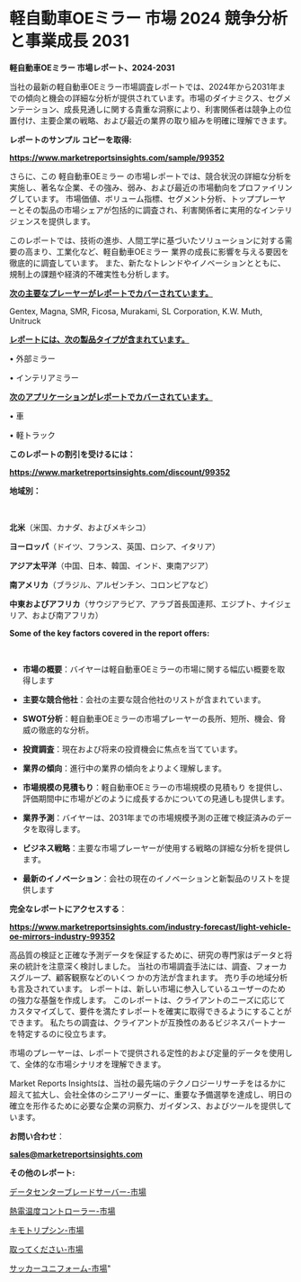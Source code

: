 # 軽自動車OEミラー 市場 2024 競争分析と事業成長 2031

<strong>軽自動車OEミラー 市場レポート、2024-2031</strong>

当社の最新の軽自動車OEミラー市場調査レポートでは、2024年から2031年までの傾向と機会の詳細な分析が提供されています。市場のダイナミクス、セグメンテーション、成長見通しに関する貴重な洞察により、利害関係者は競争上の位置付け、主要企業の戦略、および最近の業界の取り組みを明確に理解できます。



<strong>レポートのサンプル コピーを取得:</strong> <a href=https://www.marketreportsinsights.com/sample/99352>

<strong><u>https://www.marketreportsinsights.com/sample/99352</u></strong></a>

さらに、この 軽自動車OEミラー の市場レポートでは、競合状況の詳細な分析を実施し、著名な企業、その強み、弱み、および最近の市場動向をプロファイリングしています。 市場価値、ボリューム指標、セグメント分析、トッププレーヤーとその製品の市場シェアが包括的に調査され、利害関係者に実用的なインテリジェンスを提供します。

このレポートでは、技術の進歩、人間工学に基づいたソリューションに対する需要の高まり、工業化など、軽自動車OEミラー 業界の成長に影響を与える要因を徹底的に調査しています。 また、新たなトレンドやイノベーションとともに、規制上の課題や経済的不確実性も分析します。



<strong><u>次の主要なプレーヤーがレポートでカバーされています。</u></strong>

Gentex, Magna, SMR, Ficosa, Murakami, SL Corporation, K.W. Muth, Unitruck



<strong><u><b>レポートには、次の製品タイプが含まれています。</b></u></strong>

• 外部ミラー

• インテリアミラー



<strong><u><b>次のアプリケーションがレポートでカバーされています。</b></u></strong>

• 車

• 軽トラック



<strong><b>このレポートの割引を受けるには：</b></strong>

<a href=https://www.marketreportsinsights.com/discount/99352>

<strong><u>https://www.marketreportsinsights.com/discount/99352</u></strong></a>



<strong>地域別：</strong>

<strong> </strong>



<strong>北米</strong>（米国、カナダ、およびメキシコ）



<strong>ヨーロッパ</strong>（ドイツ、フランス、英国、ロシア、イタリア）



<strong>アジア太平洋</strong>（中国、日本、韓国、インド、東南アジア）



<strong>南アメリカ</strong>（ブラジル、アルゼンチン、コロンビアなど）



<strong>中東およびアフリカ</strong>（サウジアラビア、アラブ首長国連邦、エジプト、ナイジェリア、および南アフリカ）



<strong>Some of the key factors covered in the report offers:</strong>

<strong> </strong>
<ul>
  <li>

<strong>市場の概要</strong>：バイヤーは軽自動車OEミラーの市場に関する幅広い概要を取得します</li>
  <li>

<strong>主要な競合他社</strong>：会社の主要な競合他社のリストが含まれています。</li>
  <li>

<strong>SWOT分析</strong>：軽自動車OEミラーの市場プレーヤーの長所、短所、機会、脅威の徹底的な分析。</li>
  <li>

<strong>投資調査</strong>：現在および将来の投資機会に焦点を当てています。</li>
  <li>

<strong>業界の傾向</strong>：進行中の業界の傾向をよりよく理解します。</li>
  <li>

<strong>市場規模の見積もり</strong>：軽自動車OEミラーの市場規模の見積もり を提供し、評価期間中に市場がどのように成長するかについての見通しも提供します。</li>
  <li>

<strong>業界予測</strong>：バイヤーは、2031年までの市場規模予測の正確で検証済みのデータを取得します。</li>
  <li>

<strong>ビジネス戦略</strong>：主要な市場プレーヤーが使用する戦略の詳細な分析を提供します。</li>
  <li>

<strong>最新のイノベーション</strong>：会社の現在のイノベーションと新製品のリストを提供します</li>
</ul>


<strong>完全なレポートにアクセスする</strong>：

<a href=https://www.marketreportsinsights.com/industry-forecast/light-vehicle-oe-mirrors-industry-99352>

<strong><u>https://www.marketreportsinsights.com/industry-forecast/light-vehicle-oe-mirrors-industry-99352</u></strong></a>

高品質の検証と正確な予測データを保証するために、研究の専門家はデータと将来の統計を注意深く検討しました。 当社の市場調査手法には、調査、フォーカスグループ、顧客観察などのいくつ かの方法が含まれます。 売り手の地域分析も言及されています。 レポートは、新しい市場に参入しているユーザーのための強力な基盤を作成します。 このレポートは、クライアントのニーズに応じてカスタマイズして、要件を満たすレポートを確実に取得できるようにすることができます。 私たちの調査は、クライアントが互換性のあるビジネスパートナーを特定するのに役立ちます。

市場のプレーヤーは、レポートで提供される定性的および定量的データを使用して、全体的な市場シナリオを理解できます。

Market Reports Insightsは、当社の最先端のテクノロジーリサーチをはるかに超えて拡大し、会社全体のシニアリーダーに、重要な予備選挙を達成し、明日の確立を形作るために必要な企業の洞察力、ガイダンス、およびツールを提供しています。



<strong><b>お問い合わせ</b></strong>：

<a href=mailto:sales@marketreportsinsights.com>

<strong><u>sales@marketreportsinsights.com</u></strong></a>



<strong>その他のレポート:</strong>

<a href=https://www.linkedin.com/pulse/データセンターブレードサーバー-市場-2023-swot-分析と最新イノベーション-7358f/>データセンターブレードサーバー-市場</a>

<a href=https://www.linkedin.com/pulse/熱電温度コントローラー-市場-2023-総合分析と事業成長戦略-2030-xahmf/>熱電温度コントローラー-市場</a>

<a href=https://www.linkedin.com/pulse/キモトリプシン-市場-2023-収益と成長ドライバー-2030-consumer-connection-collective-360-ihfef/>キモトリプシン-市場</a>

<a href=https://www.linkedin.com/pulse/取ってください-市場-2023-swot-分析と成長率-2030-pr-news-hub-xzdxf/>取ってください-市場</a>

<a href=https://www.linkedin.com/pulse/サッカーユニフォーム-市場-2023-swot-分析と成長率-2030-0xb6f/>サッカーユニフォーム-市場</a>"

